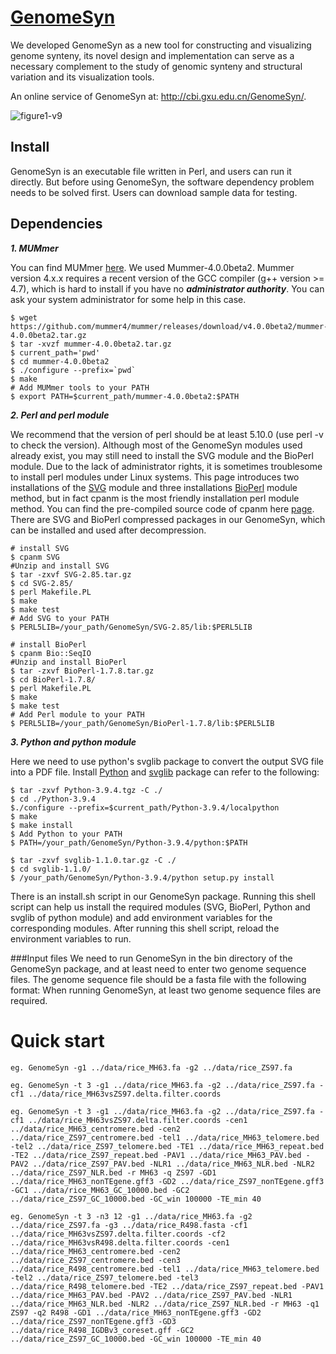 # [GenomeSyn](http://cbi.gxu.edu.cn/GenomeSyn/)
We developed GenomeSyn as a new tool for constructing and visualizing genome synteny, its novel design and implementation can serve as a necessary complement to the study of genomic synteny and structural variation and its visualization tools.

An online service of GenomeSyn at: http://cbi.gxu.edu.cn/GenomeSyn/. 

![figure1-v9](https://user-images.githubusercontent.com/84839565/156312609-722f68de-4fc6-419f-9080-8072692ec0a1.png)


## Install

GenomeSyn is an executable file written in Perl, and users can run it directly. But before using GenomeSyn, the software dependency problem needs to be solved first. Users can download sample data for testing.
## Dependencies 
***1. MUMmer***

You can find MUMmer [here](https://github.com/mummer4/mummer/releases). We used Mummer-4.0.0beta2. Mummer version 4.x.x requires a recent version of the GCC compiler (g++ version >= 4.7), which is hard to install if you have no ***administrator authority***. You can ask your system administrator for some help in this case. 

```
$ wget https://github.com/mummer4/mummer/releases/download/v4.0.0beta2/mummer-4.0.0beta2.tar.gz 
$ tar -xvzf mummer-4.0.0beta2.tar.gz
$ current_path='pwd'
$ cd mummer-4.0.0beta2 
$ ./configure --prefix=`pwd` 
$ make 
# Add MUMmer tools to your PATH 
$ export PATH=$current_path/mummer-4.0.0beta2:$PATH 
```

***2. Perl and perl module***

We recommend that the version of perl should be at least 5.10.0 (use perl -v to check the version). Although most of the GenomeSyn modules used already exist, you may still need to install the SVG module and the BioPerl module. Due to the lack of administrator rights, it is sometimes troublesome to install perl modules under Linux systems. This page introduces two installations of the [SVG]( https://cpan.metacpan.org/authors/id/M/MA/MANWAR/SVG-2.85.tar.gz ) module and three installations [BioPerl]( https://cpan.metacpan.org/authors/id/C/CJ/CJFIELDS/BioPerl-1.7.8.tar.gz ) module method, but in fact cpanm is the most friendly installation perl module method. You can find the pre-compiled source code of cpanm here [page](https://bioperl.org/INSTALL.html). There are SVG and BioPerl compressed packages in our GenomeSyn, which can be installed and used after decompression. 
```
# install SVG
$ cpanm SVG
#Unzip and install SVG
$ tar -zxvf SVG-2.85.tar.gz
$ cd SVG-2.85/
$ perl Makefile.PL
$ make
$ make test
# Add SVG to your PATH
$ PERL5LIB=/your_path/GenomeSyn/SVG-2.85/lib:$PERL5LIB

# install BioPerl
$ cpanm Bio::SeqIO
#Unzip and install BioPerl
$ tar -zxvf BioPerl-1.7.8.tar.gz
$ cd BioPerl-1.7.8/
$ perl Makefile.PL
$ make
$ make test
# Add Perl module to your PATH
$ PERL5LIB=/your_path/GenomeSyn/BioPerl-1.7.8/lib:$PERL5LIB
```
***3. Python and python module***

Here we need to use python's svglib package to convert the output SVG file into a PDF file. Install [Python]( https://www.python.org/ftp/python/3.9.4/Python-3.9.4.tgz ) and [svglib]( https://files.pythonhosted.org/packages/c0/2c/5ab28095c9ce09a6d341cb37c0ad3a7ffc65e5c5f2eaa2247c085679ca2f/svglib-1.1.0.tar.gz ) package can refer to the following:
```
$ tar -zxvf Python-3.9.4.tgz -C ./
$ cd ./Python-3.9.4
$./configure --prefix=$current_path/Python-3.9.4/localpython
$ make
$ make install
$ Add Python to your PATH
$ PATH=/your_path/GenomeSyn/Python-3.9.4/python:$PATH

$ tar -zxvf svglib-1.1.0.tar.gz -C ./
$ cd svglib-1.1.0/
$ /your_path/GenomeSyn/Python-3.9.4/python setup.py install

```
There is an install.sh script in our GenomeSyn package. Running this shell script can help us install the required modules (SVG, BioPerl, Python and svglib of python module) and add environment variables for the corresponding modules. After running this shell script, reload the environment variables to run.

###Input files
We need to run GenomeSyn in the bin directory of the GenomeSyn package, and at least need to enter two genome sequence files. The genome sequence file should be a fasta file with the following format:
When running GenomeSyn, at least two genome sequence files are required.

# Quick start

	eg. GenomeSyn -g1 ../data/rice_MH63.fa -g2 ../data/rice_ZS97.fa

	eg. GenomeSyn -t 3 -g1 ../data/rice_MH63.fa -g2 ../data/rice_ZS97.fa -cf1 ../data/rice_MH63vsZS97.delta.filter.coords

	eg. GenomeSyn -t 3 -g1 ../data/rice_MH63.fa -g2 ../data/rice_ZS97.fa -cf1 ../data/rice_MH63vsZS97.delta.filter.coords -cen1 ../data/rice_MH63_centromere.bed -cen2 ../data/rice_ZS97_centromere.bed -tel1 ../data/rice_MH63_telomere.bed -tel2 ../data/rice_ZS97_telomere.bed -TE1 ../data/rice_MH63_repeat.bed -TE2 ../data/rice_ZS97_repeat.bed -PAV1 ../data/rice_MH63_PAV.bed -PAV2 ../data/rice_ZS97_PAV.bed -NLR1 ../data/rice_MH63_NLR.bed -NLR2 ../data/rice_ZS97_NLR.bed -r MH63 -q ZS97 -GD1 ../data/rice_MH63_nonTEgene.gff3 -GD2 ../data/rice_ZS97_nonTEgene.gff3 -GC1 ../data/rice_MH63_GC_10000.bed -GC2 ../data/rice_ZS97_GC_10000.bed -GC_win 100000 -TE_min 40

	eg. GenomeSyn -t 3 -n3 12 -g1 ../data/rice_MH63.fa -g2 ../data/rice_ZS97.fa -g3 ../data/rice_R498.fasta -cf1 ../data/rice_MH63vsZS97.delta.filter.coords -cf2 ../data/rice_MH63vsR498.delta.filter.coords -cen1 ../data/rice_MH63_centromere.bed -cen2 ../data/rice_ZS97_centromere.bed -cen3 ../data/rice_R498_centromere.bed -tel1 ../data/rice_MH63_telomere.bed -tel2 ../data/rice_ZS97_telomere.bed -tel3 ../data/rice_R498_telomere.bed -TE2 ../data/rice_ZS97_repeat.bed -PAV1 ../data/rice_MH63_PAV.bed -PAV2 ../data/rice_ZS97_PAV.bed -NLR1 ../data/rice_MH63_NLR.bed -NLR2 ../data/rice_ZS97_NLR.bed -r MH63 -q1 ZS97 -q2 R498 -GD1 ../data/rice_MH63_nonTEgene.gff3 -GD2 ../data/rice_ZS97_nonTEgene.gff3 -GD3 ../data/rice_R498_IGDBv3_coreset.gff -GC2 ../data/rice_ZS97_GC_10000.bed -GC_win 100000 -TE_min 40

